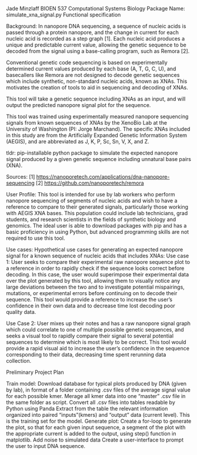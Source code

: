 Jade Minzlaff
BIOEN 537 Computational Systems Biology
Package Name: simulate_xna_signal.py
Functional specification

Background: 
In nanopore DNA sequencing, a sequence of nucleic acids is passed through a protein nanopore, and the change in current for each nucleic acid is recorded as a step graph [1]. Each nucleic acid produces a unique and predictable current value, allowing the genetic sequence to be decoded from the signal using a base-calling program, such as Remora [2]. 

Conventional genetic code sequencing is based on experimentally determined current values produced by each base (A, T, G, C, U), and basecallers like Remora are not designed to decode genetic sequences which include synthetic, non-standard nucleic acids, known as XNAs. This motivates the creation of tools to aid in sequencing and decoding of XNAs.

This tool will take a genetic sequence including XNAs as an input, and will output the predicted nanopore signal plot for the sequence.  

This tool was trained using experimentally measured nanopore sequencing signals from known sequences of XNAs by the XenoBio Lab at the University of Washington (PI: Jorge Marchand). The specific XNAs included in this study are from the Artificially Expanded Genetic Information System (AEGIS), and are abbreviated as J, K, P, Sc, Sn, V, X, and Z. 

tldr: pip-installable python package to simulate the expected nanopore signal produced by a given genetic sequence including unnatural base pairs (XNA). 

Sources: 
[1] https://nanoporetech.com/applications/dna-nanopore-sequencing
[2] https://github.com/nanoporetech/remora

User Profile: 
This tool is intended for use by lab workers who perform nanopore sequencing of segments of nucleic acids and wish to have a reference to compare to their generated signals, particularly those working with AEGIS XNA bases. This population could include lab technicians, grad students, and research scientists in the fields of synthetic biology and genomics. The ideal user is able to download packages with pip and has a basic proficiency in using Python, but advanced programming skills are not required to use this tool. 

Use cases: 
Hypothetical use cases for generating an expected nanopore signal for a known sequence of nucleic acids that includes XNAs: 
Use case 1: User seeks to compare their experimental raw nanopore sequence plot to a reference in order to rapidly check if the sequence looks correct before decoding. In this case, the user would superimpose their experimental data over the plot generated by this tool, allowing them to visually notice any large deviations between the two and to investigate potential mispairings, mutations, or experimental errors before continuing on to decode their sequence. This tool would provide a reference to increase the user’s confidence in their own data and to decrease time lost decoding poor quality data. 

Use Case 2: User mixes up their notes and has a raw nanopore signal graph which could correlate to one of multiple possible genetic sequences, and seeks a visual tool to rapidly compare their signal to several potential sequences to determine which is most likely to be correct. This tool would provide a rapid visual aid to increase the user’s confidence in the sequence corresponding to their data, decreasing time spent rerunning data collection. 

Preliminary Project Plan

Train model: 
Download database for typical plots produced by DNA (given by lab), in format of a folder containing .csv files of the average signal value for each possible kmer.
Merage all kmer data into one “master” .csv file in the same folder as script. 
Convert all .csv files into tables readable by Python using Panda
Extract from the table the relevant information organized into paired “inputs”(kmers) and “output” data (current level). This is the training set for the model. 
Generate plot:
Create a for-loop to generate the plot, so that for each given input sequence, a segment of the plot with the appropriate current is added to the output, using step() function in matplotlib. 
Add noise to simulated data
Create a user-interface to prompt the user to input DNA sequence.



